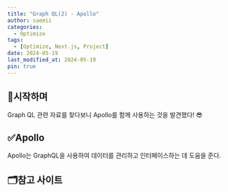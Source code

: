 ```yaml
---
title: "Graph QL(2) - Apollo"
author: saemii
categories:
  - Optimize
tags:
  - [Optimize, Next.js, Project]
date: 2024-05-19
last_modified_at: 2024-05-19
pin: true
---
```


## 📌시작하며

Graph QL 관련 자료를 찾다보니 Apollo를 함께 사용하는 것을 발견했다! 😎

## ✅Apollo

Apollo는 GraphQL을 사용하여 데이터를 관리하고 인터페이스하는 데 도움을 준다.

## 🗂️참고 사이트
